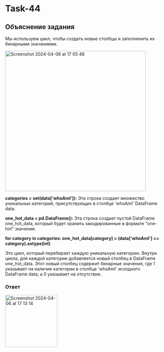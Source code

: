 # Task-44

## Объяснение задания

Мы используем цикл, чтобы создать новые столбцы и заполненить их бинарными значениями.

<img width="455" alt="Screenshot 2024-04-06 at 17 05 48" src="https://github.com/imalikov13943/Task-44/assets/102352450/00ff8d59-1883-4450-8954-eab3c903793a">

**categories = set(data['whoAmI']):** Эта строка создает множество уникальных категорий, присутствующих в столбце 'whoAmI' DataFrame data.

**one_hot_data = pd.DataFrame():** Эта строка создает пустой DataFrame one_hot_data, который будет хранить закодированные в формате "one-hot" значения.

**for category in categories:
    one_hot_data[category] = (data['whoAmI'] == category).astype(int)**

Это цикл, который перебирает каждую уникальную категорию. Внутри цикла, для каждой категории добавляется новый столбец в DataFrame one_hot_data. Этот новый столбец содержит бинарные значения, где 1 указывает на наличие категории в столбце 'whoAmI' исходного DataFrame data, а 0 указывает на отсутствие.


### Ответ
<img width="169" alt="Screenshot 2024-04-06 at 17 13 14" src="https://github.com/imalikov13943/Task-44/assets/102352450/eb0674d5-c66f-448e-b57c-745c40832ec2">


